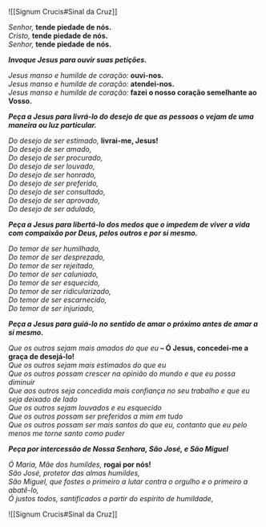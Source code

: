 ![[Signum Crucis#Sinal da Cruz]]

_Senhor,_ **tende piedade de nós.**  
_Cristo,_ **tende piedade de nós.**  
_Senhor,_ **tende piedade de nós.**

**_Invoque Jesus para ouvir suas petições._**

_Jesus manso e humilde de coração:_ **ouvi-nos.**  
_Jesus manso e humilde de coração:_ **atendei-nos.**  
_Jesus manso e humilde de coração:_ **fazei o nosso coração semelhante ao Vosso.**

**_Peça a Jesus para livrá-lo do desejo de que as pessoas o vejam de uma maneira ou luz particular._**

_Do desejo de ser estimado,_ **livrai-me, Jesus!**  
_Do desejo de ser amado,_  
_Do desejo de ser procurado,_  
_Do desejo de ser louvado,_  
_Do desejo de ser honrado,_  
_Do desejo de ser preferido,_  
_Do desejo de ser consultado,_  
_Do desejo de ser aprovado,_  
_Do desejo de ser adulado,_

**_Peça a Jesus para libertá-lo dos medos que o impedem de viver a vida com compaixão por Deus, pelos outros e por si mesmo._**

_Do temor de ser humilhado,_  
_Do temor de ser desprezado,_  
_Do temor de ser rejeitado,_  
_Do temor de ser caluniado,_  
_Do temor de ser esquecido,_  
_Do temor de ser ridicularizado,_  
_Do temor de ser escarnecido,_  
_Do temor de ser injuriado,_

**_Peça a Jesus para guiá-lo no sentido de amar o próximo antes de amar a si mesmo._**

_Que os outros sejam mais amados do que eu_ **– Ó Jesus, concedei-me a graça de desejá-lo!**  
_Que os outros sejam mais estimados do que eu_  
_Que os outros possam crescer na opinião do mundo e que eu possa diminuir_  
_Que aos outros seja concedida mais confiança no seu trabalho e que eu seja deixado de lado_  
_Que os outros sejam louvados e eu esquecido_  
_Que os outros possam ser preferidos a mim em tudo_  
_Que os outros possam ser mais santos do que eu, contanto que eu pelo menos me torne santo como puder_

**_Peça por intercessão de Nossa Senhora, São José, e São Miguel_**

_Ó Maria, Mãe dos humildes,_ **rogai por nós!**  
_São José, protetor das almas humildes,_  
_São Miguel, que fostes o primeiro a lutar contra o orgulho e o primeiro a abatê-lo,_  
_Ó justos todos, santificados a partir do espírito de humildade,_

![[Signum Crucis#Sinal da Cruz]]
